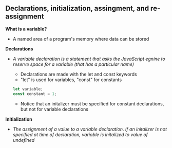 ## Declarations, initialization, assingment, and re-assignment ##
**What is a variable?**
- A named area of a program's memory where data can be stored

**Declarations**
- *A variable declaration is a statement that asks the JavaScript egnine to reserve space for a variable (that has a particular name)*
  - Declarations are made with the let and const keywords
  - "let" is used for variables, "const" for constants

  ```javascript
  let variable;
  const constant = 1;
  ```
  - Notice that an initalizer must be specified for constant declarations, but not for variable declarations

**Initialization**
 - *The assignment of a value to a variable declaration. If an initalizer is not specified at time of declaration, variable is initalized to value of undefined*
